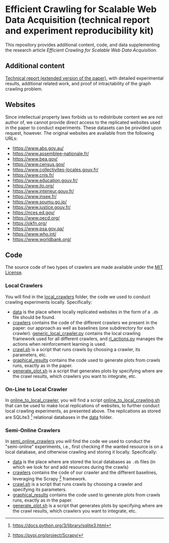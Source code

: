 # Efficient Crawling for Scalable Web Data Acquisition (technical report and experiment reproducibility kit)

This repository provides additional content, code, and data supplementing the
research article *Efficient Crawling for Scalable Web Data Acquisition*.

## Additional content

[Technical report (extended version of the paper)](main.pdf), with
detailed experimental results, additional related work, and proof of
intractability of the graph crawling problem.

## Websites

Since intellectual property laws forbids us to redistribute content we are not author of, we cannot provide direct access to the replicated websites used in the paper to conduct experiments. These datasets can be provided upon request, however. The original websites are available from the following URLs:

- <https://www.abs.gov.au/>
- <https://www.assemblee-nationale.fr/>
- <https://www.bea.gov/>
- <https://www.census.gov/>
- <https://www.collectivites-locales.gouv.fr/>
- <https://www.cnis.fr/>
- <https://www.education.gouv.fr/>
- <https://www.ilo.org/>
- <https://www.interieur.gouv.fr/>
- <https://www.insee.fr/>
- <https://www.soumu.go.jp/>
- <https://www.justice.gouv.fr/>
- <https://nces.ed.gov/>
- <https://www.oecd.org/>
- <https://okfn.org/>
- <https://www.psa.gov.qa/>
- <https://www.who.int/>
- <https://www.worldbank.org/>

## Code

The source code of two types of crawlers are made available under the [MIT License](LICENSE).

### Local Crawlers

You will find in the [local_crawlers](code/local_crawlers/) folder, the code we used to conduct crawling experiments locally. Specifically:

* [data](code/local_crawlers/data/) is the place where locally replicated websites in the form of a `.db` file should be found.
* [crawlers](code/local_crawlers/crawlers/) contains the code of the different crawlers we present in the paper: our approach as well as baselines (one subdirectory for each crawler). [generic_local_crawler.py](code/local_crawlers/crawlers/generic_local_crawler.py) contains the local crawling framework used for all different crawlers, and [rl_actions.py](code/local_crawlers/crawlers/rl_actions.py) manages the actions when reinforcement learning is used.
* [crawl.sh](code/local_crawlers/crawl.sh) is a script that runs crawls by choosing a crawler, its parameters, etc.
* [graphical_results](code/local_crawlers/graphical_results/) contains the code used to generate plots from crawls runs, exactly as in the paper.
* [generate_plot.sh](code/local_crawlers/generate_plot.sh) is a script that generates plots by specifying where are the crawl results, which crawlers you want to integrate, etc.

### On-Line to Local Crawler

In [online_to_local_crawler](code/online_to_local_crawler), you will find a script [online_to_local_crawling.sh](code/online_to_local_crawler/online_to_local_crawling.sh) that can be used to make local replications of websites, to further conduct local crawling experiments, as presented above. The replications as stored are SQLite3 [^1] relational databases in the [data](code/local_crawlers/data/) folder. 

### Semi-Online Crawlers

In [semi_online_crawlers](code/semi_online_crawlers) you will find the code we used to conduct the "semi-online" experiments, i.e., first checking if the wanted resource is on a local database, and otherwise crawling and storing it locally. Specifically:
* [data](code/semi_online_crawlers/data/) is the place where are stored the local databases as `.db` files (in which we look for and add resources during the crawls)
* [crawlers](code/semi_online_crawlers/crawlers/) contains the code of our crawler and the different baselines, leveraging the Scrapy [^2] framework. 
* [crawl.sh](code/semi_online_crawlers/crawl.sh) is a script that runs crawls by choosing a crawler and specifying its parameters.
* [graphical_results](code/semi_online_crawlers/graphical_results/) contains the code used to generate plots from crawls runs, exactly as in the paper.
* [generate_plot.sh](code/semi_online_crawlers/generate_plot.sh) is a script that generates plots by specifying where are the crawl results, which crawlers you want to integrate, etc.

[^1]: https://docs.python.org/3/library/sqlite3.html
[^2]: https://pypi.org/project/Scrapy/
